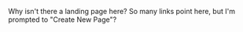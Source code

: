 Why isn't there a landing page here? So many links point here, but I'm prompted to "Create New Page"?